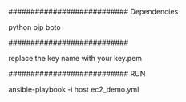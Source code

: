 
###########################
Dependencies

python
pip
boto

###########################

replace the key name with your key.pem

###########################
RUN

ansible-playbook -i host ec2_demo.yml
